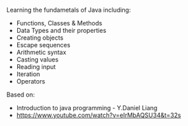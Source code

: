 Learning the fundametals of Java including:
- Functions, Classes & Methods
- Data Types and their properties
- Creating objects
- Escape sequences
- Arithmetic syntax
- Casting values
- Reading input
- Iteration
- Operators

Based on:
- Introduction to java programming - Y.Daniel Liang
- https://www.youtube.com/watch?v=eIrMbAQSU34&t=32s
